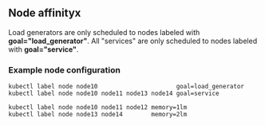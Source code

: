 ## Node affinityx

Load generators are only scheduled to nodes labeled with **goal="load_generator"**.
All "services" are only scheduled to nodes labeled with **goal="service"**.

### Example node configuration

```
kubectl label node node10                      goal=load_generator
kubectl label node node10 node11 node13 node14 goal=service

kubectl label node node10 node11 node12 memory=1lm
kubectl label node node13 node14        memory=2lm
```



